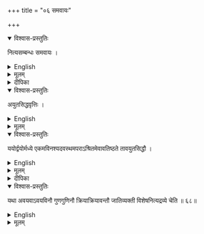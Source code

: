 +++
title = "०६ समवायः"

+++

<details open><summary>विश्वास-प्रस्तुतिः</summary>

नित्यसम्बन्धः समवायः ।
</details>

<details><summary>English</summary>

Co-inherence is constant connection.
</details>

<details><summary>मूलम्</summary>

नित्यसम्बन्धः समवायः ।
</details>

<details><summary>दीपिका</summary>

समवायं लक्षयति **नित्येति**। संयोगेऽतिव्याप्तिवारणाय नित्येति। आकाशादावतिव्याप्तिवारणाय संबन्धेति। 
</details>


<details open><summary>विश्वास-प्रस्तुतिः</summary>

अयुतसिद्धवृत्तिः ।
</details>

<details><summary>English</summary>

It exists in things which cannot exist separately.
</details>

<details><summary>मूलम्</summary>

अयुतसिद्धवृत्तिः ।
</details>


<details open><summary>विश्वास-प्रस्तुतिः</summary>

ययोर्द्वयोर्मध्ये एकमविनश्यदवस्थमपराऽश्रितमेवावतिष्ठते तावयुतसिद्धौ ।
</details>

<details><summary>English</summary>

Two things which cannot exist separately are those of which two the one exists only as lodged in the other.
</details>

<details><summary>मूलम्</summary>

ययोर्द्वयोर्मध्ये एकमविनश्यदवस्थमपराऽश्रितमेवावतिष्ठते तावयुतसिद्धौ ।
</details>

<details><summary>दीपिका</summary>

अयुतसिद्धलक्षणमाह **ययोरिति**। ’नीलो घटः’ इति विशिष्टप्रतीतिर्विशेषणविशेष्यसम्बन्धविषया, विशिष्टबुद्धित्वात्, दण्डीति विशिष्टबुद्धिवत् इति समवायसिद्धिः। अवयवावयविनाविति। द्रव्यसमवायिकारणमवयवः जन्यद्रव्यमवयवि।
</details>


<details open><summary>विश्वास-प्रस्तुतिः</summary>

यथा अवयवाऽवयविनौ गुणगुणिनौ क्रियाक्रियावन्तौ जातिव्यक्ती विशेषनित्यद्रव्ये चेति ॥ ६८॥
</details>

<details><summary>English</summary>

Examples: Parts and what is made up of parts, Qualities and the thing qualified, Action and agent, Species and individual, Difference and eternal substances
</details>

<details><summary>मूलम्</summary>

यथा अवयवाऽवयविनौ गुणगुणिनौ क्रियाक्रियावन्तौ जातिव्यक्ती विशेषनित्यद्रव्ये चेति ॥ ६८॥
</details>
